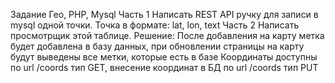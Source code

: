 Задание
Гео, PHP, Mysql
Часть 1
Написать REST API ручку для записи в mysql одной точки. Точка в
формате: lat, lon, text
Часть 2
Написать просмотрщик этой таблице.
Решение:
После добавления на карту метка будет добавлена в базу данных, при обновлении страницы на карту будут выведены все метки, которые есть в базе
Координаты доступны по url /coords тип GET, внесение координат в БД по url /coords тип PUT